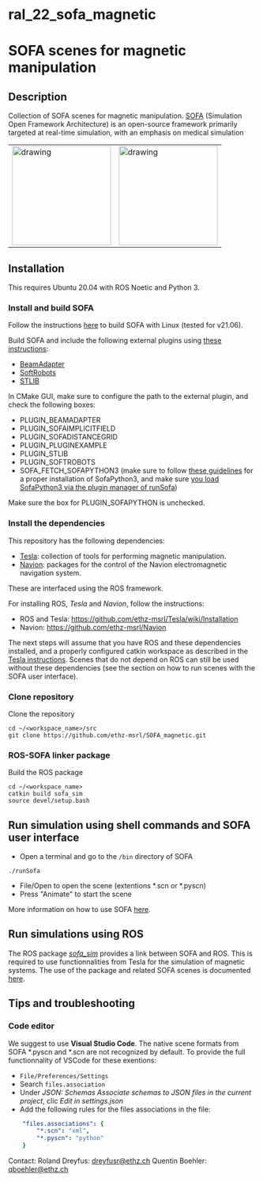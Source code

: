 # ral_22_sofa_magnetic

# SOFA scenes for magnetic manipulation

## Description

Collection of SOFA scenes for magnetic manipulation. [SOFA](https://www.sofa-framework.org) (Simulation Open Framework Architecture) is an open-source framework primarily targeted at real-time simulation, with an emphasis on medical simulation

<table border = "0">
    <tr>
        <td>
        <img src="images/exple_simu_aortic.png" alt="drawing" height="200"/>
        </td>
        <td>
        <img src="images/exple_simu_flat.png" alt="drawing" height="200"/>
        </td>
    </tr>
</table>


## Installation

This requires Ubuntu 20.04 with ROS Noetic and Python 3.

### Install and build SOFA

Follow the instructions [here](https://www.sofa-framework.org/community/doc/getting-started/build/linux/) to build SOFA with Linux (tested for v21.06).

Build SOFA and include the following external plugins using [these instructions](https://www.sofa-framework.org/community/doc/plugins/build-a-plugin-from-sources/):
* [BeamAdapter](https://github.com/sofa-framework/BeamAdapter)
* [SoftRobots](https://project.inria.fr/softrobot/)
* [STLIB](https://github.com/SofaDefrost/STLIB)

In CMake GUI, make sure to configure the path to the external plugin, and check the following boxes:
* PLUGIN_BEAMADAPTER 
* PLUGIN_SOFAIMPLICITFIELD
* PLUGIN_SOFADISTANCEGRID
* PLUGIN_PLUGINEXAMPLE
* PLUGIN_STLIB
* PLUGIN_SOFTROBOTS
* SOFA_FETCH_SOFAPYTHON3 (make sure to follow [these guidelines](https://sofapython3.readthedocs.io/en/latest/menu/Compilation.html) for a proper installation of SofaPython3, and make sure [you load SofaPython3 via the plugin manager of runSofa](https://sofapython3.readthedocs.io/en/latest/menu/SofaPlugin.html#within-runsofa))

Make sure the box for PLUGIN_SOFAPYTHON is unchecked.

### Install the dependencies

This repository has the following dependencies:
* [Tesla](https://github.com/ethz-msrl/Tesla.git): collection of tools for performing magnetic manipulation.
* [Navion](https://github.com/ethz-msrl/Navion): packages for the control of the Navion electromagnetic navigation system.

These are interfaced using the ROS framework.

For installing ROS, *Tesla* and *Navion*, follow the instructions:
* ROS and Tesla: https://github.com/ethz-msrl/Tesla/wiki/Installation
* Navion: https://github.com/ethz-msrl/Navion

The next steps will assume that you have ROS and these dependencies installed, and a properly configured catkin workspace as described in the [Tesla instructions](https://github.com/ethz-msrl/Tesla/wiki/Installation). Scenes that do not depend on ROS can still be used without these dependencies (see the section on how to run scenes with the SOFA user interface).

### Clone repository

Clone the repository
```
cd ~/<workspace_name>/src 
git clone https://github.com/ethz-msrl/SOFA_magnetic.git
```

### ROS-SOFA linker package

Build the ROS package
```
cd ~/<workspace_name>
catkin build sofa_sim
source devel/setup.bash
```

## Run simulation using shell commands and SOFA user interface

* Open a terminal and go to the `/bin` directory of SOFA

```
./runSofa
```

* File/Open to open the scene (extentions *.scn or *.pyscn)
* Press "Animate" to start the scene

More information on how to use SOFA [here](https://www.sofa-framework.org/community/doc/).

## Run simulations using ROS

The ROS package [*sofa_sim*](/sofa_sim) provides a link between SOFA and ROS. This is required to use functionnalities from Tesla for the simulation of magnetic systems. The use of the package and related SOFA scenes is documented [here](/sofa_sim/README.md). 


## Tips and troubleshooting

### Code editor

We suggest to use **Visual Studio Code**. The native scene formats from SOFA \*.pyscn and \*.scn are not recognized by default. To provide the full functionnality of VSCode for these exentions:
* `File/Preferences/Settings`
* Search `files.association`
* Under *JSON: Schemas Associate schemas to JSON files in the current project*, clic *Edit in settings.json*
* Add the following rules for the files associations in the file:

```yaml
    "files.associations": {
        "*.scn": "xml",
        "*.pyscn": "python"
    }
```

Contact:
Roland Dreyfus: dreyfusr@ethz.ch
Quentin Boehler: qboehler@ethz.ch
